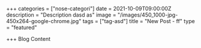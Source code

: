 +++
categories = ["nose-categori"]
date = 2021-10-09T09:00:00Z
description = "Description dasd as"
image = "/images/450_1000-jpg-450x264-google-chrome.jpg"
tags = ["tag-asd"]
title = "New Post - ff"
type = "featured"

+++
Blog Content
